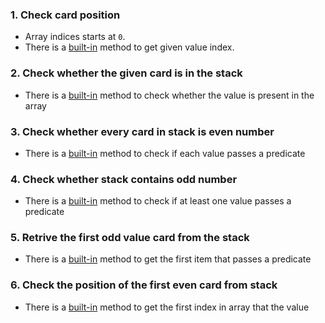 ### 1. Check card position

- Array indices starts at `0`.
- There is a [built-in][indexof_method_docs] method to get given value index.

### 2. Check whether the given card is in the stack

- There is a [built-in][includes_method_docs] method to check whether the value is present in the array

### 3. Check whether every card in stack is even number

- There is a [built-in][every_method_docs] method to check if each value passes a predicate

### 4. Check whether stack contains odd number

- There is a [built-in][some_method_docs] method to check if at least one value passes a predicate

### 5. Retrive the first odd value card from the stack

- There is a [built-in][find_method_docs] method to get the first item that passes a predicate

### 6. Check the position of the first even card from stack

- There is a [built-in][findindex_method_docs] method to get the first index in array that the value

[indexof_method_docs]: https://developer.mozilla.org/en-US/docs/Web/JavaScript/Reference/Global_Objects/Array/indexOf
[includes_method_docs]: https://developer.mozilla.org/en-US/docs/Web/JavaScript/Reference/Global_Objects/Array/includes
[every_method_docs]: https://developer.mozilla.org/en-US/docs/Web/JavaScript/Reference/Global_Objects/Array/every
[some_method_docs]: https://developer.mozilla.org/en-US/docs/Web/JavaScript/Reference/Global_Objects/Array/every
[find_method_docs]: https://developer.mozilla.org/en-US/docs/Web/JavaScript/Reference/Global_Objects/Array/find
[findindex_method_docs]: https://developer.mozilla.org/en-US/docs/Web/JavaScript/Reference/Global_Objects/Array/findIndex
